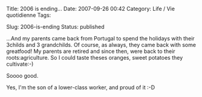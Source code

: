 Title: 2006 is ending...
Date: 2007-09-26 00:42
Category: Life / Vie quotidienne
Tags: <?xml version="1.0" encoding="utf-8"?>

Slug: 2006-is-ending
Status: published

...And my parents came back from Portugal to spend the holidays with their 3childs and 3 grandchilds. Of course, as always, they came back with some greatfood! My parents are retired and since then, were back to their roots:agriculture. So I could taste theses oranges, sweet potatoes they cultivate:-)  
  
Soooo good.  
  
Yes, I'm the son of a lower-class worker, and proud of it :-D
